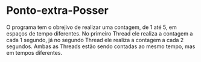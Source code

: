 # Ponto-extra-Posser
O programa tem o obrejivo de realizar uma contagem, de 1 até 5, em espaços de tempo diferentes. No primeiro Thread ele realiza a contagem a cada 1 segundo, já no segundo Thread ele realiza a contagem a cada 2 segundos. Ambas as Threads estão sendo contadas ao mesmo tempo, mas em tempos diferentes.